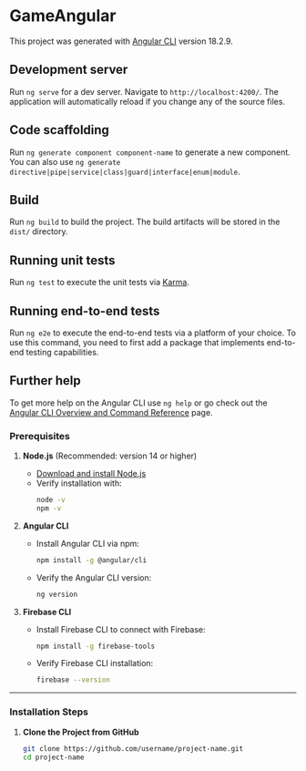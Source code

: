 # GameAngular

This project was generated with [Angular CLI](https://github.com/angular/angular-cli) version 18.2.9.

## Development server

Run `ng serve` for a dev server. Navigate to `http://localhost:4200/`. The application will automatically reload if you change any of the source files.

## Code scaffolding

Run `ng generate component component-name` to generate a new component. You can also use `ng generate directive|pipe|service|class|guard|interface|enum|module`.

## Build

Run `ng build` to build the project. The build artifacts will be stored in the `dist/` directory.

## Running unit tests

Run `ng test` to execute the unit tests via [Karma](https://karma-runner.github.io).

## Running end-to-end tests

Run `ng e2e` to execute the end-to-end tests via a platform of your choice. To use this command, you need to first add a package that implements end-to-end testing capabilities.

## Further help

To get more help on the Angular CLI use `ng help` or go check out the [Angular CLI Overview and Command Reference](https://angular.dev/tools/cli) page.


### Prerequisites

1. **Node.js** (Recommended: version 14 or higher)
   - [Download and install Node.js](https://nodejs.org/)
   - Verify installation with:
     ```bash
     node -v
     npm -v
     ```

2. **Angular CLI**
   - Install Angular CLI via npm:
     ```bash
     npm install -g @angular/cli
     ```
   - Verify the Angular CLI version:
     ```bash
     ng version
     ```

3. **Firebase CLI**
   - Install Firebase CLI to connect with Firebase:
     ```bash
     npm install -g firebase-tools
     ```
   - Verify Firebase CLI installation:
     ```bash
     firebase --version
     ```

---

### Installation Steps

1. **Clone the Project from GitHub**
   ```bash
   git clone https://github.com/username/project-name.git
   cd project-name